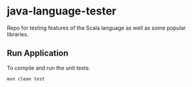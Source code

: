 # java-language-tester
Repo for testing features of the Scala language as well as some popular libraries.

## Run Application
To compile and run the unit tests:
```
mvn clean test
```

